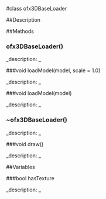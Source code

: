 #class ofx3DBaseLoader


##Description





##Methods



### ofx3DBaseLoader()

<!--

_syntax: ofx3DBaseLoader()_

_name: ofx3DBaseLoader_

_returns: _

_returns_description: _

_parameters: _

_access: public_

_version_started: 007_

_version_deprecated: _

_summary: _

_constant: False_

_static: no_

_visible: True_

_advanced: False_



-->

_description: _







###void loadModel(model, scale = 1.0)

<!--

_syntax: loadModel(model, scale = 1.0)_

_name: loadModel_

_returns: void_

_returns_description: _

_parameters: string model, float scale=1.0_

_access: public_

_version_started: 007_

_version_deprecated: _

_summary: _

_constant: False_

_static: no_

_visible: True_

_advanced: False_



-->

_description: _







###void loadModel(model)

<!--

_syntax: loadModel(model)_

_name: loadModel_

_returns: void_

_returns_description: _

_parameters: string model_

_access: public_

_version_started: 007_

_version_deprecated: _

_summary: _

_constant: False_

_static: no_

_visible: True_

_advanced: False_



-->

_description: _







### ~ofx3DBaseLoader()

<!--

_syntax: ~ofx3DBaseLoader()_

_name: ~ofx3DBaseLoader_

_returns: _

_returns_description: _

_parameters: _

_access: public_

_version_started: 007_

_version_deprecated: _

_summary: _

_constant: False_

_static: no_

_visible: True_

_advanced: False_



-->

_description: _







###void draw()

<!--

_syntax: draw()_

_name: draw_

_returns: void_

_returns_description: _

_parameters: _

_access: public_

_version_started: 007_

_version_deprecated: _

_summary: _

_constant: False_

_static: no_

_visible: True_

_advanced: False_



-->

_description: _







##Variables



###bool hasTexture

<!--

_name: hasTexture_

_type: bool_

_access: public_

_version_started: 007_

_version_deprecated: _

_summary: _

_visible: True_

_constant: True_

_advanced: False_



-->

_description: _







